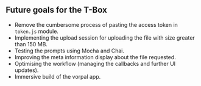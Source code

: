 ## Future goals for the T-Box

* Remove the cumbersome process of pasting the access token in ```token.js``` module.
* Implementing the upload session for uploading the file with size greater than 150 MB.
* Testing the prompts using Mocha and Chai.
* Improving the meta information display about the file requested.
* Optimising the workflow (managing the callbacks and further UI updates).
* Immersive build of the vorpal app.
